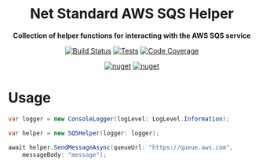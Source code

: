 <h1 align="center">Net Standard AWS SQS Helper</h1>

<div align="center">
    
<b>Collection of helper functions for interacting with the AWS SQS service</b>
    
[![Build Status](https://dev.azure.com/kbrashears5/github/_apis/build/status/kbrashears5.net-standard-aws-sqs-helper?branchName=master)](https://dev.azure.com/kbrashears5/github/_build/latest?definitionId=26&branchName=master)
[![Tests](https://img.shields.io/azure-devops/tests/kbrashears5/github/26)](https://img.shields.io/azure-devops/tests/kbrashears5/github/26)
[![Code Coverage](https://img.shields.io/azure-devops/coverage/kbrashears5/github/26)](https://img.shields.io/azure-devops/coverage/kbrashears5/github/26)

[![nuget](https://img.shields.io/nuget/v/NetStandardAWSSQSHelper.svg)](https://www.nuget.org/packages/NetStandardAWSSQSHelper/)
[![nuget](https://img.shields.io/nuget/dt/NetStandardAWSSQSHelper)](https://img.shields.io/nuget/dt/NetStandardAWSSQSHelper)
</div>

# Usage
```c#
var logger = new ConsoleLogger(logLevel: LogLevel.Information);

var helper = new SQSHelper(logger: logger);

await helper.SendMessageAsync(queueUrl: "https://queue.aws.com",
    messageBody: "message");
```